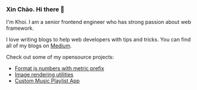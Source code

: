 ### Xin Chào. Hi there 👋

I'm Khoi. I am a senior frontend engineer who has strong passion about web framework.

I love writing blogs to help web developers with tips and tricks. You can find all of my blogs on [Medium](https://medium.com/@khoixbui).

Check out some of my opensource projects:
* [Format js numbers with metric prefix](https://github.com/iresa-org/ngx-metric-prefix)
* [Image rendering utilities](https://github.com/iresa-org/ngx-imagely)
* [Custom Music Playlist App](https://github.com/iresa-org/iresa-web-portal)
